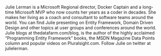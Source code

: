 Julie Lerman is a Microsoft Regional director, Docker Captain and a long-time Microsoft MVP who now counts her years as a coder in decades.  She makes her living as a coach and consultant to software teams around the world. You can find Julie presenting on Entity Framework, Domain Driven Design and other topics at user groups and conferences around the world. Julie blogs at thedatafarm.com/blog, is the author of the highly acclaimed “Programming Entity Framework” books, the MSDN Magazine Data Points column and popular videos on Pluralsight.com. Follow Julie on twitter at julielerman.
